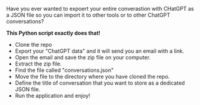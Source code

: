 
Have you ever wanted to expoert your entire converastion with CHatGPT as a JSON file so you can import it to other tools or to other ChatGPT conversations? 

**This Python script exactly does that!**

 - Clone the repo
 - Export your "ChatGPT data" and it will send you an email with a link.
 - Open the email and save the zip file on your computer.
 - Extract the zip file. 
 - Find the file called "conversations.json"
 - Move the file to the directory where you have cloned the repo.
 - Define the title of conversation that you want to store as a dedicated  JSON file.
 - Run the application and enjoy! 
   

